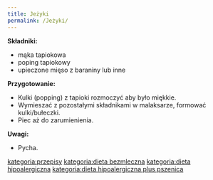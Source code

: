 ```yaml
---
title: Jeżyki
permalink: /Jeżyki/
---
```


**Składniki:**

-   mąka tapiokowa
-   poping tapiokowy
-   upieczone mięso z baraniny lub inne

**Przygotowanie:**

-   Kulki (popping) z tapioki rozmoczyć aby było miękkie.
-   Wymieszać z pozostałymi składnikami w malaksarze, formować kulki/bułeczki.
-   Piec aż do zarumienienia.

**Uwagi:**

-   Pycha.

[kategoria:przepisy](/kategoria:przepisy "wikilink") [kategoria:dieta bezmleczna](/kategoria:dieta_bezmleczna "wikilink") [kategoria:dieta hipoalergiczna](/kategoria:dieta_hipoalergiczna "wikilink") [kategoria:dieta hipoalergiczna plus pszenica](/kategoria:dieta_hipoalergiczna_plus_pszenica "wikilink")